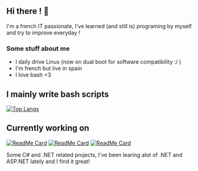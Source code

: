 ## Hi there ! 👋
I'm a french IT passionate, I've learned (and still is) programing by myself and try to improve everyday !

### Some stuff about me
- I daily drive Linux (now on dual boot for software compatibility :/ )
- I'm french but live in spain
- I love bash <3

## I mainly write bash scripts

[![Top Langs](https://github-readme-stats.vercel.app/api/top-langs/?username=Lordva)](https://github.com/anuraghazra/github-readme-stats)


## Currently working on

[![ReadMe Card](https://github-readme-stats.vercel.app/api/pin/?username=lordva&repo=minecraft-server-installer)](https://github.com/lordva/minecraft-server-installer)
[![ReadMe Card](https://github-readme-stats.vercel.app/api/pin/?username=lordva&repo=download_manager)](https://github.com/lordva/download_manager)
[![ReadMe Card](https://github-readme-stats.vercel.app/api/pin/?username=lordva&repo=co2_sensor)](https://github.com/lordva/co2_sensor)

Some C# and .NET related projects, I've been learing alot of .NET and ASP.NET lately and I find it great!
<!-- This is heavely inspired from https://github.com/AstroGD/AstroGD/blob/master/README.md -->

